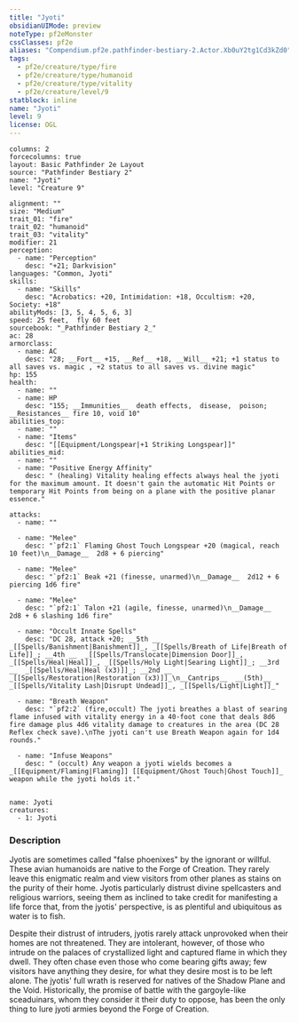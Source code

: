 ```yaml
---
title: "Jyoti"
obsidianUIMode: preview
noteType: pf2eMonster
cssClasses: pf2e
aliases: "Compendium.pf2e.pathfinder-bestiary-2.Actor.Xb0uY2tg1Cd3kZd0" 
tags:
  - pf2e/creature/type/fire
  - pf2e/creature/type/humanoid
  - pf2e/creature/type/vitality
  - pf2e/creature/level/9
statblock: inline
name: "Jyoti"
level: 9
license: OGL
---
```


```statblock
columns: 2
forcecolumns: true
layout: Basic Pathfinder 2e Layout
source: "Pathfinder Bestiary 2"
name: "Jyoti"
level: "Creature 9"

alignment: ""
size: "Medium"
trait_01: "fire"
trait_02: "humanoid"
trait_03: "vitality"
modifier: 21
perception:
  - name: "Perception"
    desc: "+21; Darkvision"
languages: "Common, Jyoti"
skills:
  - name: "Skills"
    desc: "Acrobatics: +20, Intimidation: +18, Occultism: +20, Society: +18"
abilityMods: [3, 5, 4, 5, 6, 3]
speed: 25 feet,  fly 60 feet
sourcebook: "_Pathfinder Bestiary 2_"
ac: 28
armorclass:
  - name: AC
    desc: "28; __Fort__ +15, __Ref__ +18, __Will__ +21; +1 status to all saves vs. magic , +2 status to all saves vs. divine magic"
hp: 155
health:
  - name: ""
  - name: HP
    desc: "155; __Immunities__  death effects,  disease,  poison; __Resistances__ fire 10, void 10"
abilities_top:
  - name: ""
  - name: "Items"
    desc: "[[Equipment/Longspear|+1 Striking Longspear]]"
abilities_mid:
  - name: ""
  - name: "Positive Energy Affinity"
    desc: " (healing) Vitality healing effects always heal the jyoti for the maximum amount. It doesn't gain the automatic Hit Points or temporary Hit Points from being on a plane with the positive planar essence."

attacks:
  - name: ""

  - name: "Melee"
    desc: "`pf2:1` Flaming Ghost Touch Longspear +20 (magical, reach 10 feet)\n__Damage__  2d8 + 6 piercing"

  - name: "Melee"
    desc: "`pf2:1` Beak +21 (finesse, unarmed)\n__Damage__  2d12 + 6 piercing 1d6 fire"

  - name: "Melee"
    desc: "`pf2:1` Talon +21 (agile, finesse, unarmed)\n__Damage__  2d8 + 6 slashing 1d6 fire"

  - name: "Occult Innate Spells"
    desc: "DC 28, attack +20; __5th __  _[[Spells/Banishment|Banishment]]_, _[[Spells/Breath of Life|Breath of Life]]_; __4th __  _[[Spells/Translocate|Dimension Door]]_, _[[Spells/Heal|Heal]]_, _[[Spells/Holy Light|Searing Light]]_; __3rd __  _[[Spells/Heal|Heal (x3)]]_; __2nd __  _[[Spells/Restoration|Restoration (x3)]]_\n__Cantrips__  __(5th)__ _[[Spells/Vitality Lash|Disrupt Undead]]_, _[[Spells/Light|Light]]_"

  - name: "Breath Weapon"
    desc: "`pf2:2` (fire,occult) The jyoti breathes a blast of searing flame infused with vitality energy in a 40-foot cone that deals 8d6 fire damage plus 4d6 vitality damage to creatures in the area (DC 28 Reflex check save).\nThe jyoti can't use Breath Weapon again for 1d4 rounds."

  - name: "Infuse Weapons"
    desc: " (occult) Any weapon a jyoti wields becomes a _[[Equipment/Flaming|Flaming]] [[Equipment/Ghost Touch|Ghost Touch]]_ weapon while the jyoti holds it."
 
```

```encounter-table
name: Jyoti
creatures:
  - 1: Jyoti
```


### Description
Jyotis are sometimes called "false phoenixes" by the ignorant or willful. These avian humanoids are native to the Forge of Creation. They rarely leave this enigmatic realm and view visitors from other planes as stains on the purity of their home. Jyotis particularly distrust divine spellcasters and religious warriors, seeing them as inclined to take credit for manifesting a life force that, from the jyotis' perspective, is as plentiful and ubiquitous as water is to fish.

Despite their distrust of intruders, jyotis rarely attack unprovoked when their homes are not threatened. They are intolerant, however, of those who intrude on the palaces of crystallized light and captured flame in which they dwell. They often chase even those who come bearing gifts away; few visitors have anything they desire, for what they desire most is to be left alone. The jyotis' full wrath is reserved for natives of the Shadow Plane and the Void. Historically, the promise of battle with the gargoyle-like sceaduinars, whom they consider it their duty to oppose, has been the only thing to lure jyoti armies beyond the Forge of Creation.
